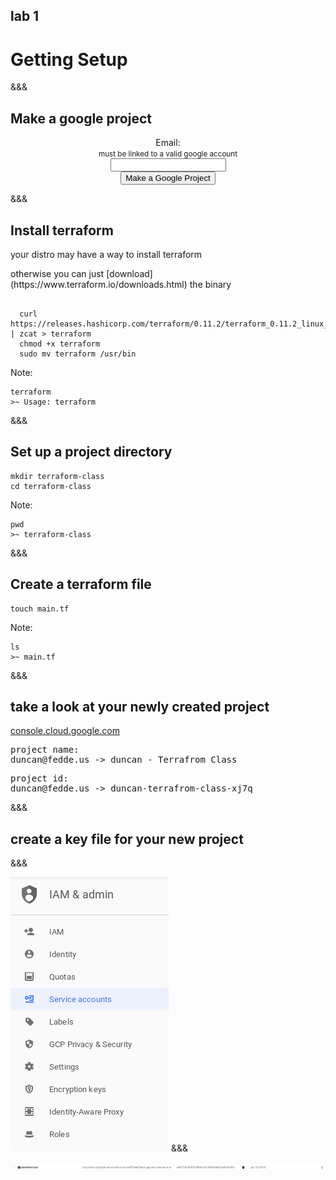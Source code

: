 <!-- .slide: data-background="#01b564" -->
## lab 1
# Getting Setup

&&&

## Make a google project

<div style='text-align:center'>
<form action="http://192.168.50.237:4567/student" method="post" target="_blank">
  <label>Email: <br><small>must be linked to a valid google account</small></label><br>
  <input type="email" name="email"><br>
  <input type="submit" value="Make a Google Project">
</form> 
</div>

&&&
## Install terraform
your distro may have a way to install terraform <!-- .element: class="fragment" --> 

<p class='fragment'> otherwise you can just [download](https://www.terraform.io/downloads.html) the binary </p> 

<pre class='fragment'><code data-trim data-noescape>
  curl https://releases.hashicorp.com/terraform/0.11.2/terraform_0.11.2_linux_amd64.zip | zcat > terraform
  chmod +x terraform
  sudo mv terraform /usr/bin
</pre></code>

Note: 

```
terraform
>~ Usage: terraform
```

&&&
## Set up a project directory

```
mkdir terraform-class
cd terraform-class
```

Note: 

```
pwd
>~ terraform-class
```

&&&
## Create a terraform file

```
touch main.tf
```

Note: 
```
ls
>~ main.tf
```
&&&
## take a look at your newly created project
[console.cloud.google.com](https://console.cloud.google.com)
<pre class='fragment'>
project name: 
duncan@fedde.us -> duncan - Terrafrom Class
</pre>

<pre class='fragment'>
project id: 
duncan@fedde.us -> duncan-terrafrom-class-xj7q
</pre>
&&&
## create a key file for your new project
&&&
<!-- .slide: data-transition="slide-in fade-out" -->
![google image](assets/IAM_menu.png)
&&&
<!-- .slide: data-transition="fade-in" -->
![google image](assets/IAM_service_account.png)
